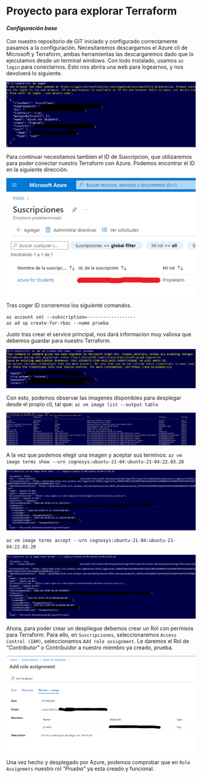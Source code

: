 # Proyecto para explorar Terraform

#### _Configuración base_

Con nuestro repositorio de GIT iniciado y configurado correctamente pasamos a la configuración. Necesitaremos descargarnos el Azure cli de Microsoft y Terraform, ambas herramientas las descargaremos dado que lo ejecutamos desde un terminal windows.
Con todo instalado, usamos `az login` para conectarnos. Esto nos abrira una web para logearnos, y nos devolverá lo siguiente.

<p align="center">
  <img src="images/az_login.PNG">
</p>

Para continuar necesitamos tambien el ID de Suscripcion, que utilizaremos para poder conectar nuestro Terraform con Azure.
Podemos encontrar el ID en la siguiente dirección.

<p align="center">
  <img src="images/suscripciones.PNG">
</p>

Tras coger ID correremos los siguiente comandos.
```
az account set --subscription=------------------
az ad sp create-for-rbac --name prueba
```
Justo tras crear el service principal, nos dará informacion muy valiosa que debemos guardar para nuestro Terraform.

<p align="center">
  <img src="images/azrbac.PNG">
</p>

Con esto, podemos observar las imagenes disponibles para desplegar desde el propio cli, tal que:
`az vm image list --output table`

<p align="center">
  <img src="images/az_vm_image.PNG">
</p>

A la vez que podemos elegir una imagen y aceptar sus terminos:
`az vm image terms show --urn cognosys:ubuntu-21-04:ubuntu-21-04:22.03.28`

<p align="center">
  <img src="images/az_vm_terms.PNG">
</p>

`az vm image terms accept --urn cognosys:ubuntu-21-04:ubuntu-21-04:22.03.28`

<p align="center">
  <img src="images/az_vm_accept.PNG">
</p>


Ahora, para poder crear un despliegue debemos crear un Rol con permisos para Terraform.
Para ello, en `Suscripciones`, seleccionaremos `Access Control (IAM)`, seleccionamos `Add role assignment`. Le daremos el Rol de _"Contributor"_ o Contribuidor a nuestro miembro ya creado, prueba.

<p align="center">
  <img src="images/roles_asignado.PNG">
</p>

Una vez hecho y desplegado por Azure, podemos comprobar que en `Role Assignmets` nuestro rol _"Prueba"_ ya esta creado y funcional.

